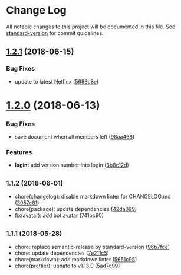 # Change Log

All notable changes to this project will be documented in this file. See [standard-version](https://github.com/conventional-changelog/standard-version) for commit guidelines.

<a name="1.2.1"></a>
## [1.2.1](https://github.com/coast-team/mute-bot-storage/compare/v1.2.0...v1.2.1) (2018-06-15)


### Bug Fixes

* update to latest Netflux ([5683c8e](https://github.com/coast-team/mute-bot-storage/commit/5683c8e))



<a name="1.2.0"></a>
# [1.2.0](https://github.com/coast-team/mute-bot-storage/compare/v1.1.2...v1.2.0) (2018-06-13)


### Bug Fixes

* save document when all members left ([98aa468](https://github.com/coast-team/mute-bot-storage/commit/98aa468))


### Features

* **login:** add version number into login ([3b8c12d](https://github.com/coast-team/mute-bot-storage/commit/3b8c12d))



<a name="1.1.2"></a>
## <small>1.1.2 (2018-06-01)</small>

* chore(changelog): disable markdown linter for CHANGELOG.md ([3057c81](https://github.com/coast-team/mute-bot-storage/commit/3057c81))
* chore(package): update dependencies ([42da099](https://github.com/coast-team/mute-bot-storage/commit/42da099))
* fix(avatar): add bot avatar ([741bc60](https://github.com/coast-team/mute-bot-storage/commit/741bc60))



<a name="1.1.1"></a>

## <small>1.1.1 (2018-05-28)</small>

- chore: replace semantic-release by standard-version ([96b7fde](https://github.com/coast-team/mute-bot-storage/commit/96b7fde))
- chore: update dependencies ([7e211c5](https://github.com/coast-team/mute-bot-storage/commit/7e211c5))
- chore(markdown): add markdown linter ([5651c95](https://github.com/coast-team/mute-bot-storage/commit/5651c95))
- chore(prettier): update to v1.13.0 ([5ad7c99](https://github.com/coast-team/mute-bot-storage/commit/5ad7c99))
